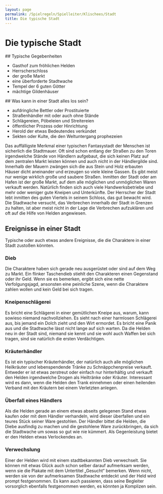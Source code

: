 ```yaml
---
layout: page
permalink: /Spielregeln/Spielleiter/Klischees/Stadt
title: Die typische Stadt
---
```


# Die typische Stadt


<div class="beispiel">
## Typische Gegebenheiten

- Gasthof zum fröhlichen Helden
- Herrscherschloss
- der große Markt
- eine überforderte Stadtwache
- Tempel der 6 guten Götter
- mächtige Gildenhäuser

</div>
<div class="beispiel">
## Was kann in einer Stadt alles los sein?

- aufdringliche Bettler oder Prostituierte
- Straßenhändler mit oder auch ohne Stände
- Schlägereien, Pöbeleien und Streitereien
- öffentlicher Prozess oder Hinrichtung
- Herold der etwas Bedeutendes verkündet
- Sekten oder Kulte, die den Weltuntergang prophezeien

</div>

Das auffälligste Merkmal einer typischen Fantasystadt der Menschen ist sicherlich die Stadtmauer. Oft sind schon entlang der Straßen zu den Toren irgendwelche Stände von Händlern aufgebaut, die sich keinen Platz auf dem zentralen Markt leisten können und auch nicht in der Händlergilde sind. Innerhalb der Mauern zwängen sich die aus Stein und Holz erbauten Häuser dicht aneinander und erzeugen so viele kleine Gassen. Es gibt meist nur wenige wirklich große und saubere Straßen. Inmitten der Stadt oder am Hafen ist der große Markt, auf dem alle möglichen und unmöglichen Waren verkauft werden. Natürlich finden sich auch viele Handwerksbetriebe und mehr oder weniger gute Kneipen und Unterkünfte. Der Herrscher der Stadt lebt inmitten des guten Viertels in seinem Schloss, das gut bewacht wird. Die Stadtwache versucht, das Verbrechen innerhalb der Stadt in Grenzen zu halten, ist aber meist nicht in der Lage die Verbrechen aufzuklären und oft auf die Hilfe von Helden angewiesen.



## Ereignisse in einer Stadt

Typische oder auch etwas andere Ereignisse, die die Charaktere in einer Stadt zustoßen könnten.

### Dieb

Die Charaktere haben sich gerade neu ausgerüstet oder sind auf dem Weg zu Markt. Ein flinker Taschendieb stiehlt den Charakteren einen Gegenstand oder ihr Geld. Wenn sie es bemerken, ergibt sich eine nette Verfolgungsjagd, ansonsten eine peinliche Szene, wenn die Charaktere zahlen wollen und kein Geld bei sich tragen.

### Kneipenschlägerei

Es bricht eine Schlägerei in einer gemütlichen Kneipe aus, warum, kann sowieso niemand nachvollziehen. Es sieht nach einer harmlosen Schlägerei aus, bis jemand ein Dolch zieht und den Wirt ermordet. Es bricht eine Panik aus und die Stadtwache lässt nicht lange auf sich warten. Da die Helden neu in der Stadt sind, niemand sie kennt und sie wohl auch Waffen bei sich tragen, sind sie natürlich die ersten Verdächtigen.

### Kräuterhändler

Es ist ein typischer Kräuterhändler, der natürlich auch alle möglichen Heilkräuter und lebenspendende Tränke zu Schnäppchenpreise verkauft. Entweder er ist etwas zerstreut oder einfach nur hinterhältig und verkauft den Helden irgendwelche Drogen als Heiltränke oder Kräuter. Interessant wird es dann, wenn die Helden den Trank einnehmen oder einen heilenden Verband mit den Kräutern bei einem Verletzten anlegen.

### Überfall eines Händlers

Als die Helden gerade an einem etwas abseits gelegenen Stand etwas kaufen oder mit dem Händler verhandeln, wird dieser überfallen und ein teures Stück seiner Ware gestohlen. Der Händler bittet die Helden, die Diebe ausfindig zu machen und die gestohlene Ware zurückbringen, da sich die Stadtwache um sowas so gut wie nie kümmert. Als Gegenleistung bietet er den Helden etwas Verlockendes an.

### Verwechslung

Einer der Helden wird mit einem stadtbekannten Dieb verwechselt. Sie können mit etwas Glück auch schon selber darauf aufmerksam werden, wenn sie die Plakate mit dem Untertitel &bdquo;Gesucht&ldquo; bemerken. Wenn nicht, werden sie von der aufmerksamen Stadtwache entdeckt und der Held wird prompt festgenommen. Es kann auch passieren, dass seine Begleiter vorsorglich ebenfalls festgenommen werden, es könnten ja Komplizen sein.


